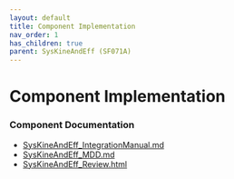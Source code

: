 ```yaml
---
layout: default
title: Component Implementation
nav_order: 1
has_children: true
parent: SysKineAndEff (SF071A)
---
```

# Component Implementation
### Component Documentation

- [SysKineAndEff_IntegrationManual.md](doc/SysKineAndEff_IntegrationManual.md)
- [SysKineAndEff_MDD.md](doc/SysKineAndEff_MDD.md)
- [SysKineAndEff_Review.html](doc/SysKineAndEff_Review.html)


